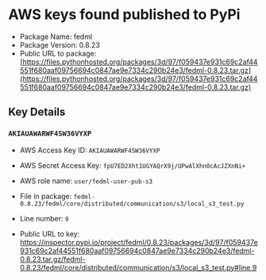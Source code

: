 # AWS keys found published to PyPi

* Package Name: fedml
* Package Version: 0.8.23
* Public URL to package: [https://files.pythonhosted.org/packages/3d/97/f059437e931c69c2af44551f680aaf09756694c0847ae9e7334c290b24e3/fedml-0.8.23.tar.gz](https://files.pythonhosted.org/packages/3d/97/f059437e931c69c2af44551f680aaf09756694c0847ae9e7334c290b24e3/fedml-0.8.23.tar.gz)

## Key Details

### `AKIAUAWARWF4SW36VYXP`

* AWS Access Key ID: `AKIAUAWARWF4SW36VYXP`
* AWS Secret Access Key: `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` 
* AWS role name: `user/fedml-user-pub-s3`
* File in package: `fedml-0.8.23/fedml/core/distributed/communication/s3/local_s3_test.py`
* Line number: `9`

* Public URL to key: https://inspector.pypi.io/project/fedml/0.8.23/packages/3d/97/f059437e931c69c2af44551f680aaf09756694c0847ae9e7334c290b24e3/fedml-0.8.23.tar.gz/fedml-0.8.23/fedml/core/distributed/communication/s3/local_s3_test.py#line.9


